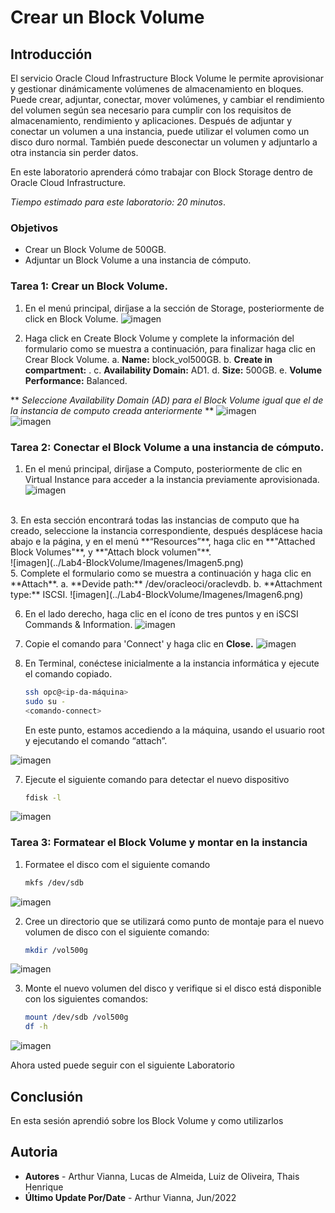 # Crear un Block Volume
## Introducción

El servicio Oracle Cloud Infrastructure Block Volume le permite aprovisionar y gestionar dinámicamente volúmenes de almacenamiento en bloques. Puede crear, adjuntar, conectar, mover volúmenes, y cambiar el rendimiento del volumen según sea necesario para cumplir con los requisitos de almacenamiento, rendimiento y aplicaciones. Después de adjuntar y conectar un volumen a una instancia, puede utilizar el volumen como un disco duro normal. También puede desconectar un volumen y adjuntarlo a otra instancia sin perder datos.

En este laboratorio aprenderá cómo trabajar con Block Storage dentro de Oracle Cloud Infrastructure.

*Tiempo estimado para este laboratorio: 20 minutos*.

### Objetivos

- Crear un Block Volume de 500GB.
- Adjuntar un Block Volume a una instancia de cómputo.


### Tarea 1: Crear un Block Volume.

1.	En el menú principal, diríjase a la sección de Storage, posteriormente de click en Block Volume.
![imagen](../Lab4-BlockVolume/Imagenes/Imagen1.png)

3.	Haga click en Create Block Volume y complete la información del formulario como se muestra a continuación, para finalizar haga clic en Crear Block Volume.
a.	**Name:** block_vol500GB.
b.	**Create in compartment:** <Su-compartimiento>. 
c.	**Availability Domain:** AD1.
d.	**Size:** 500GB.
e.	**Volume Performance:** Balanced.

** *Seleccione Availability Domain (AD) para el Block Volume igual que el de la instancia de computo creada anteriormente* **
![imagen](../Lab4-BlockVolume/Imagenes/Imagen2.png)
<br>
![imagen](../Lab4-BlockVolume/Imagenes/Imagen3.png)

### Tarea 2: Conectar el Block Volume a una instancia de cómputo.
1.	En el menú principal, diríjase a Computo, posteriormente de clic en Virtual Instance para acceder a la instancia previamente aprovisionada.
![imagen](../Lab4-BlockVolume/Imagenes/Imagen4.png)
<br>
3.	En esta sección encontrará todas las instancias de computo que ha creado, seleccione la instancia correspondiente, después desplácese hacia abajo e la página, y en el menú **“Resources”**, haga clic en **"Attached Block Volumes"**, y **"Attach block volumen"**.
<br>
![imagen](../Lab4-BlockVolume/Imagenes/Imagen5.png)
<br>
5.	Complete el formulario como se muestra a continuación y haga clic en **Attach**.
a.	**Devide path:** /dev/oracleoci/oraclevdb.
b.	**Attachment type:** ISCSI.
![imagen](../Lab4-BlockVolume/Imagenes/Imagen6.png)

6.	En el lado derecho, haga clic en el ícono de tres puntos y en iSCSI Commands & Information.
![imagen](../Lab4-BlockVolume/Imagenes/Imagen7.png)
7. Copie el comando para 'Connect' y haga clic en **Close.**
![imagen](../Lab4-BlockVolume/Imagenes/Imagen8.png) 
8.	En Terminal, conéctese inicialmente a la instancia informática y ejecute el comando copiado.

    ```sh
    ssh opc@<ip-da-máquina>
    sudo su -
    <comando-connect>
    ```
    En este punto, estamos accediendo a la máquina, usando el usuario root y ejecutando el comando “attach”.
    
![imagen](../Lab4-BlockVolume/Imagenes/Imagen9.png)
    
7.	Ejecute el siguiente comando para detectar el nuevo dispositivo 
    ```sh
    fdisk -l
    ```
   ![imagen](../Lab4-BlockVolume/Imagenes/Imagen10.png) 
    
### Tarea 3: Formatear el Block Volume y montar en la instancia

1. Formatee el disco com el siguiente comando
    ```sh
    mkfs /dev/sdb
    ```
![imagen](../Lab4-BlockVolume/Imagenes/Imagen11.png) 

2.	Cree un directorio que se utilizará como punto de montaje para el nuevo volumen de disco con el siguiente comando:

    ```sh
    mkdir /vol500g
    ```
![imagen](../Lab4-BlockVolume/Imagenes/Imagen12.png)  

3.	Monte el nuevo volumen del disco y verifique si el disco está disponible con los siguientes comandos:
    ```sh
    mount /dev/sdb /vol500g 
    df -h
    ```
![imagen](../Lab4-BlockVolume/Imagenes/Imagen13.png) 

Ahora usted puede seguir con el siguiente Laboratorio 

## Conclusión
En esta sesión aprendió sobre los Block Volume y como utilizarlos 

## Autoria
- **Autores** - Arthur Vianna, Lucas de Almeida, Luiz de Oliveira, Thais Henrique
- **Último Update Por/Date** - Arthur Vianna, Jun/2022
